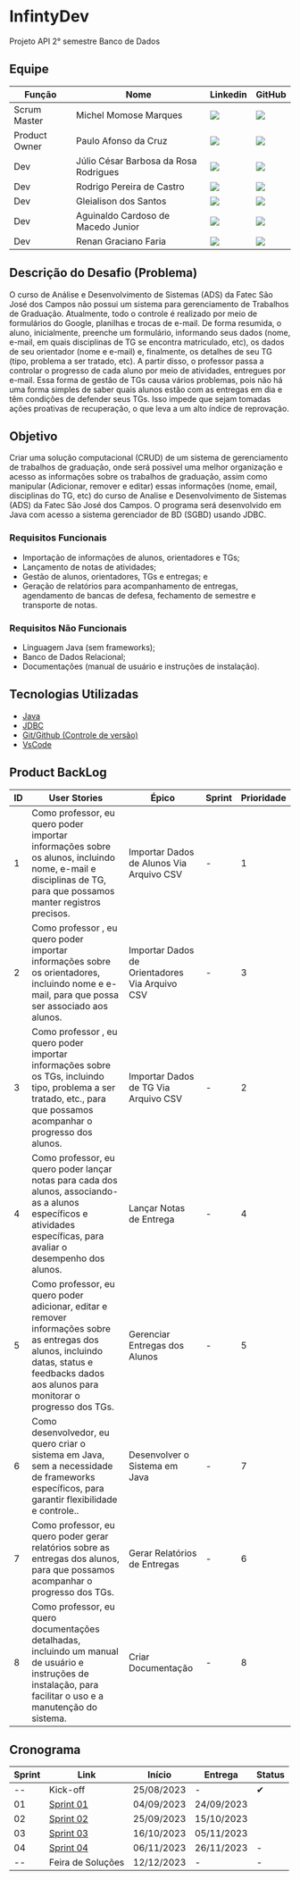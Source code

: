 # InfintyDev
Projeto API 2° semestre Banco de Dados

<span id="Equipe"></span> 

## Equipe

| Função | Nome | Linkedin | GitHub |
| --- | --- | --- | --- |
| Scrum Master | Michel Momose Marques | [<img src="https://img.shields.io/badge/linkedin-%230077B5.svg?&style=for-the-badge&logo=linkedin&logoColor=white" />](https://www.linkedin.com/in/michel-momosemichel-momose-b78a04203/)|[<img src="https://camo.githubusercontent.com/fbc3df79ffe1a99e482b154b29262ecbb10d6ee4ed22faa82683aa653d72c4e1/68747470733a2f2f696d672e736869656c64732e696f2f62616467652f4769744875622d3130303030303f7374796c653d666f722d7468652d6261646765266c6f676f3d676974687562266c6f676f436f6c6f723d7768697465" />](https://github.com/Michel-Momose)|
| Product Owner | Paulo Afonso da Cruz | [<img src="https://img.shields.io/badge/linkedin-%230077B5.svg?&style=for-the-badge&logo=linkedin&logoColor=white" />](https://www.linkedin.com/in/paulo-afonso-cruz-304256174)|[<img src="https://camo.githubusercontent.com/fbc3df79ffe1a99e482b154b29262ecbb10d6ee4ed22faa82683aa653d72c4e1/68747470733a2f2f696d672e736869656c64732e696f2f62616467652f4769744875622d3130303030303f7374796c653d666f722d7468652d6261646765266c6f676f3d676974687562266c6f676f436f6c6f723d7768697465" />](https://github.com/PauloCruz34)|
| Dev | Júlio César Barbosa da Rosa Rodrigues | [<img src="https://img.shields.io/badge/linkedin-%230077B5.svg?&style=for-the-badge&logo=linkedin&logoColor=white" />](https://www.linkedin.com/in/jcbarbosarosa)|[<img src="https://camo.githubusercontent.com/fbc3df79ffe1a99e482b154b29262ecbb10d6ee4ed22faa82683aa653d72c4e1/68747470733a2f2f696d672e736869656c64732e696f2f62616467652f4769744875622d3130303030303f7374796c653d666f722d7468652d6261646765266c6f676f3d676974687562266c6f676f436f6c6f723d7768697465" />](https://github.com/jcbarbosarosa)|
| Dev | Rodrigo Pereira de Castro | [<img src="https://img.shields.io/badge/linkedin-%230077B5.svg?&style=for-the-badge&logo=linkedin&logoColor=white" />](https://br.linkedin.com/in/rodrigo-pereira-de-castro-09758853)|[<img src="https://camo.githubusercontent.com/fbc3df79ffe1a99e482b154b29262ecbb10d6ee4ed22faa82683aa653d72c4e1/68747470733a2f2f696d672e736869656c64732e696f2f62616467652f4769744875622d3130303030303f7374796c653d666f722d7468652d6261646765266c6f676f3d676974687562266c6f676f436f6c6f723d7768697465" />](https://github.com/ropcastr)|
| Dev | Gleialison dos Santos | [<img src="https://img.shields.io/badge/linkedin-%230077B5.svg?&style=for-the-badge&logo=linkedin&logoColor=white" />](https://www.linkedin.com/in/gleialison-rezende-835453b0)|[<img src="https://camo.githubusercontent.com/fbc3df79ffe1a99e482b154b29262ecbb10d6ee4ed22faa82683aa653d72c4e1/68747470733a2f2f696d672e736869656c64732e696f2f62616467652f4769744875622d3130303030303f7374796c653d666f722d7468652d6261646765266c6f676f3d676974687562266c6f676f436f6c6f723d7768697465" />](https://github.com/Gleialison)|
| Dev | Aguinaldo Cardoso de Macedo Junior | [<img src="https://img.shields.io/badge/linkedin-%230077B5.svg?&style=for-the-badge&logo=linkedin&logoColor=white" />](https://www.linkedin.com/in/aguinaldo-cardoso-427270200)|[<img src="https://camo.githubusercontent.com/fbc3df79ffe1a99e482b154b29262ecbb10d6ee4ed22faa82683aa653d72c4e1/68747470733a2f2f696d672e736869656c64732e696f2f62616467652f4769744875622d3130303030303f7374796c653d666f722d7468652d6261646765266c6f676f3d676974687562266c6f676f436f6c6f723d7768697465" />](https://github.com/aguinaldojunior31)|
| Dev | Renan Graciano Faria | [<img src="https://img.shields.io/badge/linkedin-%230077B5.svg?&style=for-the-badge&logo=linkedin&logoColor=white" />](https://www.linkedin.com/in/renan-gf/)|[<img src="https://camo.githubusercontent.com/fbc3df79ffe1a99e482b154b29262ecbb10d6ee4ed22faa82683aa653d72c4e1/68747470733a2f2f696d672e736869656c64732e696f2f62616467652f4769744875622d3130303030303f7374796c653d666f722d7468652d6261646765266c6f676f3d676974687562266c6f676f436f6c6f723d7768697465" />](https://github.com/VonNexx)|

<span id="Descrição do Desafio"></span>

## Descrição do Desafio (Problema)

O curso de Análise e Desenvolvimento de Sistemas (ADS) da Fatec São José dos Campos não possui um sistema para gerenciamento de Trabalhos de Graduação. Atualmente, todo o controle é realizado por meio de formulários do Google, planilhas e trocas de e-mail.
De forma resumida, o aluno, inicialmente, preenche um formulário, informando seus dados (nome, e-mail, em quais disciplinas de TG se encontra matriculado, etc), os dados de seu orientador (nome e e-mail) e, finalmente, os detalhes de seu TG (tipo, problema a ser tratado, etc). A partir disso, o professor passa a controlar o progresso de cada aluno por meio de atividades, entregues por e-mail.
Essa forma de gestão de TGs causa vários problemas, pois não há uma forma simples de saber quais alunos estão com as entregas em dia e têm condições de defender seus TGs. Isso impede que sejam tomadas ações proativas de recuperação, o que leva a um alto índice de reprovação.

<span id="Objetivo"></span>

## Objetivo

Criar uma solução computacional (CRUD) de um sistema de gerenciamento de trabalhos de graduação, onde será possivel uma melhor organização e acesso as informações sobre os trabalhos de graduação, assim como manipular (Adicionar, remover e editar) essas informações (nome, email, disciplinas do TG, etc) do curso de Analise e Desenvolvimento de Sistemas (ADS) da Fatec São José dos Campos. O programa será desenvolvido em Java com acesso a sistema gerenciador de BD (SGBD) usando JDBC.

<span id="Requisitos Funcionais"></span>

### Requisitos Funcionais
* Importação de informações de alunos, orientadores e TGs;
* Lançamento de notas de atividades;
* Gestão de alunos, orientadores, TGs e entregas; e
* Geração de relatórios para acompanhamento de entregas, agendamento de bancas de defesa, fechamento de semestre e transporte de notas.

<span id="Requisitos Não Funcionais"></span>

### Requisitos Não Funcionais
* Linguagem Java (sem frameworks);
* Banco de Dados Relacional;
* Documentações (manual de usuário e instruções de instalação).

<span id="Tecnologias"></span>

## Tecnologias Utilizadas

* [Java](https://www.java.com/pt-BR/)
* [JDBC](https://docs.oracle.com/javase/8/docs/technotes/guides/jdbc/)
* [Git/Github (Controle de versão)](https://github.com/)
* [VsCode](https://code.visualstudio.com/)

<span id="Product BackLog"></span>

## Product BackLog

| ID   | User Stories                                                 | Épico                       | Sprint                                                    | Prioridade |
| ---- | ------------------------------------------------------------ | --------------------------- | --------------------------------------------------------- | ---------- |
| 1 | Como professor, eu quero poder importar informações sobre os alunos, incluindo nome, e-mail e disciplinas de TG, para que possamos manter registros precisos.| Importar Dados de Alunos Via Arquivo CSV | - | 1 |
| 2 | Como professor , eu quero poder importar informações sobre os orientadores, incluindo nome e e-mail, para que possa ser associado aos alunos. | Importar Dados de Orientadores Via Arquivo CSV  | - | 3 |
| 3 | Como professor , eu quero poder importar informações sobre os TGs, incluindo tipo, problema a ser tratado, etc., para que possamos acompanhar o progresso dos alunos. | Importar Dados de TG Via Arquivo CSV | - | 2 |
|4 | Como professor, eu quero poder lançar notas para cada dos alunos, associando-as a alunos específicos e atividades específicas, para avaliar o desempenho dos alunos. | Lançar Notas de Entrega | - | 4 |
| 5 | Como professor, eu quero poder adicionar, editar e remover informações sobre as entregas dos alunos, incluindo datas, status e feedbacks dados aos alunos para monitorar o progresso dos TGs. | Gerenciar  Entregas dos Alunos| - | 5 |
| 6 | Como desenvolvedor, eu quero criar o sistema em Java, sem a necessidade de frameworks específicos, para garantir flexibilidade e controle.. | Desenvolver o Sistema em Java | - | 7 |
| 7 | Como professor, eu quero poder gerar relatórios sobre as entregas dos alunos, para que possamos acompanhar o progresso dos TGs. | Gerar Relatórios de Entregas | - | 6 |
| 8 | Como professor, eu quero documentações detalhadas, incluindo um manual de usuário e instruções de instalação, para facilitar o uso e a manutenção do sistema.| Criar Documentação | - | 8 |


<span id="Cronograma"></span>

## Cronograma

| Sprint | Link                  | Início     | Entrega    | Status     |
|--------|-----------------------|------------|------------|------------|
| --     | Kick-off              | 25/08/2023 | - | ✔          |
| 01     | [Sprint 01](#sprint1) | 04/09/2023 | 24/09/2023 |    |
| 02     | [Sprint 02](#sprint2) | 25/09/2023 | 15/10/2023 |             |
| 03     | [Sprint 03](#sprint3) | 16/10/2023 | 05/11/2023 |           |
| 04     | [Sprint 04](#sprint4) | 06/11/2023 | 26/11/2023 | -          |
| --     | Feira de Soluções     | 12/12/2023 | - | -          |
